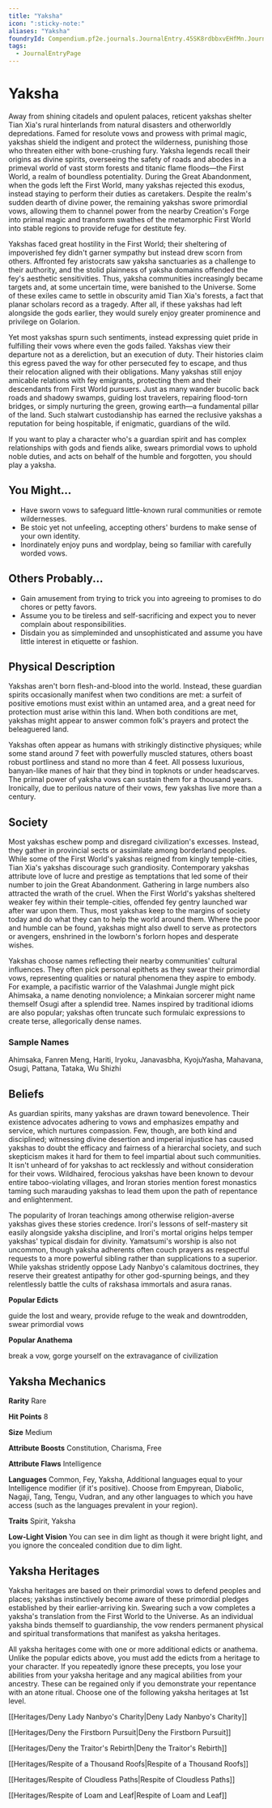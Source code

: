 ```yaml
---
title: "Yaksha"
icon: ":sticky-note:"
aliases: "Yaksha"
foundryId: Compendium.pf2e.journals.JournalEntry.45SK8rdbbxvEHfMn.JournalEntryPage.f6IU2EGcJUzVZ4nD
tags:
  - JournalEntryPage
---
```


# Yaksha
Away from shining citadels and opulent palaces, reticent yakshas shelter Tian Xia's rural hinterlands from natural disasters and otherworldly depredations. Famed for resolute vows and prowess with primal magic, yakshas shield the indigent and protect the wilderness, punishing those who threaten either with bone-crushing fury. Yaksha legends recall their origins as divine spirits, overseeing the safety of roads and abodes in a primeval world of vast storm forests and titanic flame floods—the First World, a realm of boundless potentiality. During the Great Abandonment, when the gods left the First World, many yakshas rejected this exodus, instead staying to perform their duties as caretakers. Despite the realm's sudden dearth of divine power, the remaining yakshas swore primordial vows, allowing them to channel power from the nearby Creation's Forge into primal magic and transform swathes of the metamorphic First World into stable regions to provide refuge for destitute fey.

Yakshas faced great hostility in the First World; their sheltering of impoverished fey didn't garner sympathy but instead drew scorn from others. Affronted fey aristocrats saw yaksha sanctuaries as a challenge to their authority, and the stolid plainness of yaksha domains offended the fey's aesthetic sensitivities. Thus, yaksha communities increasingly became targets and, at some uncertain time, were banished to the Universe. Some of these exiles came to settle in obscurity amid Tian Xia's forests, a fact that planar scholars record as a tragedy. After all, if these yakshas had left alongside the gods earlier, they would surely enjoy greater prominence and privilege on Golarion.

Yet most yakshas spurn such sentiments, instead expressing quiet pride in fulfilling their vows where even the gods failed. Yakshas view their departure not as a dereliction, but an execution of duty. Their histories claim this egress paved the way for other persecuted fey to escape, and thus their relocation aligned with their obligations. Many yakshas still enjoy amicable relations with fey emigrants, protecting them and their descendants from First World pursuers. Just as many wander bucolic back roads and shadowy swamps, guiding lost travelers, repairing flood-torn bridges, or simply nurturing the green, growing earth—a fundamental pillar of the land. Such stalwart custodianship has earned the reclusive yakshas a reputation for being hospitable, if enigmatic, guardians of the wild.

If you want to play a character who's a guardian spirit and has complex relationships with gods and fiends alike, swears primordial vows to uphold noble duties, and acts on behalf of the humble and forgotten, you should play a yaksha.

## You Might...

*   Have sworn vows to safeguard little-known rural communities or remote wildernesses.
*   Be stoic yet not unfeeling, accepting others' burdens to make sense of your own identity.
*   Inordinately enjoy puns and wordplay, being so familiar with carefully worded vows.

## Others Probably...

*   Gain amusement from trying to trick you into agreeing to promises to do chores or petty favors.
*   Assume you to be tireless and self-sacrificing and expect you to never complain about responsibilities.
*   Disdain you as simpleminded and unsophisticated and assume you have little interest in etiquette or fashion.

## Physical Description

Yakshas aren't born flesh-and-blood into the world. Instead, these guardian spirits occasionally manifest when two conditions are met: a surfeit of positive emotions must exist within an untamed area, and a great need for protection must arise within this land. When both conditions are met, yakshas might appear to answer common folk's prayers and protect the beleaguered land.

Yakshas often appear as humans with strikingly distinctive physiques; while some stand around 7 feet with powerfully muscled statures, others boast robust portliness and stand no more than 4 feet. All possess luxurious, banyan-like manes of hair that they bind in topknots or under headscarves. The primal power of yaksha vows can sustain them for a thousand years. Ironically, due to perilous nature of their vows, few yakshas live more than a century.

## Society

Most yakshas eschew pomp and disregard civilization's excesses. Instead, they gather in provincial sects or assimilate among borderland peoples. While some of the First World's yakshas reigned from kingly temple-cities, Tian Xia's yakshas discourage such grandiosity. Contemporary yakshas attribute love of lucre and prestige as temptations that led some of their number to join the Great Abandonment. Gathering in large numbers also attracted the wrath of the cruel. When the First World's yakshas sheltered weaker fey within their temple-cities, offended fey gentry launched war after war upon them. Thus, most yakshas keep to the margins of society today and do what they can to help the world around them. Where the poor and humble can be found, yakshas might also dwell to serve as protectors or avengers, enshrined in the lowborn's forlorn hopes and desperate wishes.

Yakshas choose names reflecting their nearby communities' cultural influences. They often pick personal epithets as they swear their primordial vows, representing qualities or natural phenomena they aspire to embody. For example, a pacifistic warrior of the Valashmai Jungle might pick Ahimsaka, a name denoting nonviolence; a Minkaian sorcerer might name themself Osugi after a splendid tree. Names inspired by traditional idioms are also popular; yakshas often truncate such formulaic expressions to create terse, allegorically dense names.

### Sample Names

Ahimsaka, Fanren Meng, Hariti, Iryoku, Janavasbha, KyojuYasha, Mahavana, Osugi, Pattana, Tataka, Wu Shizhi

## Beliefs

As guardian spirits, many yakshas are drawn toward benevolence. Their existence advocates adhering to vows and emphasizes empathy and service, which nurtures compassion. Few, though, are both kind and disciplined; witnessing divine desertion and imperial injustice has caused yakshas to doubt the efficacy and fairness of a hierarchal society, and such skepticism makes it hard for them to feel impartial about such communities. It isn't unheard of for yakshas to act recklessly and without consideration for their vows. Wildhaired, ferocious yakshas have been known to devour entire taboo-violating villages, and Iroran stories mention forest monastics taming such marauding yakshas to lead them upon the path of repentance and enlightenment.

The popularity of Iroran teachings among otherwise religion-averse yakshas gives these stories credence. Irori's lessons of self-mastery sit easily alongside yaksha discipline, and Irori's mortal origins helps temper yakshas' typical disdain for divinity. Yamatsumi's worship is also not uncommon, though yaksha adherents often couch prayers as respectful requests to a more powerful sibling rather than supplications to a superior. While yakshas stridently oppose Lady Nanbyo's calamitous doctrines, they reserve their greatest antipathy for other god-spurning beings, and they relentlessly battle the cults of rakshasa immortals and asura ranas.

**Popular Edicts**

guide the lost and weary, provide refuge to the weak and downtrodden, swear primordial vows

**Popular Anathema**

break a vow, gorge yourself on the extravagance of civilization

## Yaksha Mechanics

**Rarity** Rare

**Hit Points** 8

**Size** Medium

**Attribute Boosts** Constitution, Charisma, Free

**Attribute Flaws** Intelligence

**Languages** Common, Fey, Yaksha, Additional languages equal to your Intelligence modifier (if it's positive). Choose from Empyrean, Diabolic, Nagaji, Tang, Tengu, Vudran, and any other languages to which you have access (such as the languages prevalent in your region).

**Traits** Spirit, Yaksha

**Low-Light Vision** You can see in dim light as though it were bright light, and you ignore the concealed condition due to dim light.

## Yaksha Heritages

Yaksha heritages are based on their primordial vows to defend peoples and places; yakshas instinctively become aware of these primordial pledges established by their earlier-arriving kin. Swearing such a vow completes a yaksha's translation from the First World to the Universe. As an individual yaksha binds themself to guardianship, the vow renders permanent physical and spiritual transformations that manifest as yaksha heritages.

All yaksha heritages come with one or more additional edicts or anathema. Unlike the popular edicts above, you must add the edicts from a heritage to your character. If you repeatedly ignore these precepts, you lose your abilities from your yaksha heritage and any magical abilities from your ancestry. These can be regained only if you demonstrate your repentance with an atone ritual. Choose one of the following yaksha heritages at 1st level.

[[Heritages/Deny Lady Nanbyo's Charity|Deny Lady Nanbyo's Charity]]

[[Heritages/Deny the Firstborn Pursuit|Deny the Firstborn Pursuit]]

[[Heritages/Deny the Traitor's Rebirth|Deny the Traitor's Rebirth]]

[[Heritages/Respite of a Thousand Roofs|Respite of a Thousand Roofs]]

[[Heritages/Respite of Cloudless Paths|Respite of Cloudless Paths]]

[[Heritages/Respite of Loam and Leaf|Respite of Loam and Leaf]]